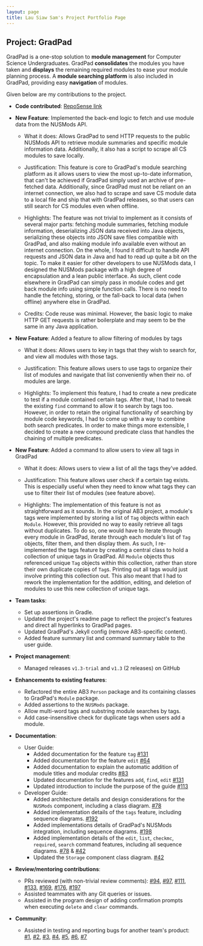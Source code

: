 ```yaml
---
layout: page
title: Lau Siaw Sam's Project Portfolio Page
---
```


## Project: GradPad

GradPad is a one-stop solution to **module management** for Computer Science Undergraduates.
GradPad **consolidates** the modules you have taken and **displays** the remaining required modules to
ease your module planning process. A **module searching platform** is also included in GradPad, providing easy
**navigation** of modules.

Given below are my contributions to the project.

* **Code contributed**: [RepoSense link](https://nus-cs2103-ay2021s1.github.io/tp-dashboard/#breakdown=true&search=silvernitro&sort=groupTitle&sortWithin=title&since=2020-08-14&timeframe=commit&mergegroup=&groupSelect=groupByRepos&checkedFileTypes=docs~functional-code~test-code~other)

* **New Feature**: Implemented the back-end logic to fetch and use module data from the NUSMods API.
  * What it does: Allows GradPad to send HTTP requests to the public NUSMods API to retrieve module summaries 
  and specific module information data. Additionally, it also has a script to scrape all CS modules to save locally.
  
  * Justification: This feature is core to GradPad's module searching platform as it allows users to view
  the most up-to-date information, that can't be achieved if GradPad simply used an archive of pre-fetched data.
  Additionally, since GradPad must not be reliant on an internet connection, we also had to scrape and save CS
  module data to a local file and ship that with GradPad releases, so that users can still search for CS modules
  even when offline.
  
  * Highlights: The feature was not trivial to implement as it consists of several major parts: fetching module
   summaries, fetching module information, deserializing JSON data received into Java objects, serializing these
   objects into JSON save files compatible with GradPad, and also making module info available even without an internet
   connection. On the whole, I found it difficult to handle API requests and JSON data in Java and had to read up
   quite a bit on the topic.
   To make it easier for other developers to use NUSMods data,
   I designed the NUSMods package with a high degree of encapsulation and a lean public interface.
   As such, client code elsewhere in GradPad can simply pass in module codes and get back module info using simple
   function calls. There is no need to handle the fetching, storing, or the fall-back to local data (when offline)
   anywhere else in GradPad.
    
  * Credits: Code reuse was minimal. However, the basic logic to make HTTP GET requests is rather boilerplate and may
   seem to be the same in any Java application.

* **New Feature**: Added a feature to allow filtering of modules by tags
    * What it does: Allows users to key in tags that they wish to search for, and view all modules with those tags.
    
    * Justification: This feature allows users to use tags to organize their list of modules and navigate that list
    conveniently when their no. of modules are large.
    
    * Highlights: To implement this feature, I had to create a new predicate to test if a module contained certain tags.
    After that, I had to tweak the existing `find` command to allow it to search by tags too. However, in order to
    retain the original functionality of searching by module code keywords, I had to come up with a way to combine
    both search predicates. In order to make things more extensible, I decided to create a new compound predicate class
    that handles the chaining of multiple predicates.      
    
<div style="page-break-after: always;"></div>
     
* **New Feature**: Added a command to allow users to view all tags in GradPad
    * What it does: Allows users to view a list of all the tags they've added.
    
    * Justification: This feature allows user check if a certain tag exists. This is especially useful when they need
    to know what tags they can use to filter their list of modules (see feature above).
    
    * Highlights: The implementation of this feature is not as straightforward as it sounds. In the original AB3
    project, a module's tags were implemented by storing a list of `Tag` objects within each `Module`.
    However, this provided no way to easily retrieve all tags without duplicates. To do so, one would
    have to iterate through every module in GradPad, iterate through each module's list of `Tag` objects, filter them,
    and then display them.
    As such, I re-implemented the tags feature by creating a central class to hold a collection of unique tags in
    GradPad. All `Module` objects thus referenced unique `Tag` objects within this collection, rather than store their
    own duplicate copies of `Tag`s. Printing out all tags would just involve printing this collection out. This
    also meant that I had to rework the implementation for the addition, editing, and deletion of modules to use
    this new collection of unique tags.

* **Team tasks**:
  * Set up assertions in Gradle.
  * Updated the project's readme page to reflect the project's features and direct all hyperlinks to GradPad pages.
  * Updated GradPad's Jekyll config (remove AB3-specific content).
  * Added feature summary list and command summary table to the user guide.
  
* **Project management**:
  * Managed releases `v1.3-trial` and `v1.3` (2 releases) on GitHub

* **Enhancements to existing features**:
  * Refactored the entire AB3 `Person` package and its containing classes to GradPad's `Module` package.
  * Added assertions to the `NUSMods` package.
  * Allow multi-word tags and substring module searches by tags.
  * Add case-insensitive check for duplicate tags when users add a module.

* **Documentation**:
  * User Guide:
    * Added documentation for the feature `tag` [\#131](https://github.com/AY2021S1-CS2103T-T09-1/tp/pull/131)
    * Added documentation for the feature `edit` [\#64](https://github.com/AY2021S1-CS2103T-T09-1/tp/pull/64)
    * Added documentation to explain the automatic addition of module titles and modular credits 
    [\#83](https://github.com/AY2021S1-CS2103T-T09-1/tp/pull/64)
    * Updated documentation for the features `add`, `find`, `edit` 
    [\#131](https://github.com/AY2021S1-CS2103T-T09-1/tp/pull/131)
    * Updated introduction to include the purpose of the guide
    [\#113](https://github.com/AY2021S1-CS2103T-T09-1/tp/pull/113)
  * Developer Guide:
    * Added architecture details and design considerations for the `NUSMods` component, including a class diagram.
    [\#78](https://github.com/AY2021S1-CS2103T-T09-1/tp/pull/78)
    * Added implementation details of the `tags` feature, including sequence diagrams.
    [\#192](https://github.com/AY2021S1-CS2103T-T09-1/tp/pull/192)
    * Added implementations details of GradPad's NUSMods integration, including sequence diagrams.
    [\#198](https://github.com/AY2021S1-CS2103T-T09-1/tp/pull/198)
    * Added implementation details of the `edit`, `list`, `checkmc`, `required`, `search` command features, including
    all sequence diagrams.
    [\#78](https://github.com/AY2021S1-CS2103T-T09-1/tp/pull/78) & 
    [\#42](https://github.com/AY2021S1-CS2103T-T09-1/tp/pull/42)
    * Updated the `Storage` component class diagram.
    [\#42](https://github.com/AY2021S1-CS2103T-T09-1/tp/pull/42)

* **Review/mentoring contributions**:
  * PRs reviewed (with non-trivial review comments): [\#94](https://github.com/AY2021S1-CS2103T-T09-1/tp/pull/94), 
  [\#97](https://github.com/AY2021S1-CS2103T-T09-1/tp/pull/97), 
  [\#111](https://github.com/AY2021S1-CS2103T-T09-1/tp/pull/111),
  [\#133](https://github.com/AY2021S1-CS2103T-T09-1/tp/pull/133), 
  [\#169](https://github.com/AY2021S1-CS2103T-T09-1/tp/pull/169),
  [\#176](https://github.com/AY2021S1-CS2103T-T09-1/tp/pull/176),
  [\#197](https://github.com/AY2021S1-CS2103T-T09-1/tp/pull/197)
  * Assisted teammates with any Git queries or issues.
  * Assisted in the program design of adding confirmation prompts when executing `delete` and `clear` commands.
  
* **Community**:
  * Assisted in testing and reporting bugs for another team's product:
  [\#1](https://github.com/Silvernitro/ped/issues/1),
  [\#2](https://github.com/Silvernitro/ped/issues/2),
  [\#3](https://github.com/Silvernitro/ped/issues/3),
  [\#4](https://github.com/Silvernitro/ped/issues/4),
  [\#5](https://github.com/Silvernitro/ped/issues/5),
  [\#6](https://github.com/Silvernitro/ped/issues/6),
  [\#7](https://github.com/Silvernitro/ped/issues/7)
